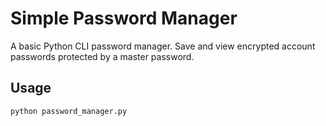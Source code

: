 # Simple Password Manager

A basic Python CLI password manager. Save and view encrypted account passwords protected by a master password.

## Usage

```bash
python password_manager.py

